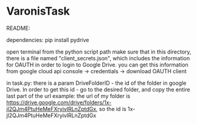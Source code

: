 # VaronisTask

README:

dependencies:
pip install pydrive

open terminal from the python script path
make sure that in this directory, there is a file named "client_secrets.json", which includes the information for OAUTH in 
order to login to Google Drive. you can get this information from google cloud api console -> credentials -> download OAUTH client

in task.py:
there is a param DriveFolderID - the id of the folder in google Drive.
In order to get this id - go to the desired folder, and copy the entire last part of the url
example: the url of my folder is https://drive.google.com/drive/folders/1x-jl2QJm4PtuHeMeFXryivlRLnZptdGx, so the id is 1x-jl2QJm4PtuHeMeFXryivlRLnZptdGx
